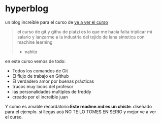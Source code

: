# hyperblog
un blog increíble para el curso de [ve a ver el curso](http://https://platzi.com/cursos/git-github/ "ve a ver el curso")
> el curso de git y githu de platzi es lo que me hacia falta triplicar mi salario y lanzarme a la industria del tejido de lana sintetica con machine learning
> - nahito

en este curso vemos de todo:
* Todos los comandos de Git
* El flujo de trabajo en Github
* El verdadero amor por buenas prácticas
* trucos muy locos del profesor
* las personalidades multiples de freddy
* creado por el increible juan

Y como es amable recordatorio:**Este readme.md es un chiste**. diseñado para el ejemplo. si llegas acá NO TE LO TOMES EN SERIO y mejor ve a ver el curso.

